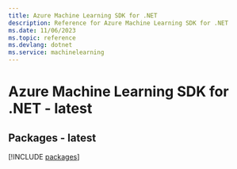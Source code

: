```yaml
---
title: Azure Machine Learning SDK for .NET
description: Reference for Azure Machine Learning SDK for .NET
ms.date: 11/06/2023
ms.topic: reference
ms.devlang: dotnet
ms.service: machinelearning
---
```

# Azure Machine Learning SDK for .NET - latest
## Packages - latest
[!INCLUDE [packages](machine-learning-index.md)]